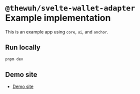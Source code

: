 # `@thewuh/svelte-wallet-adapter` Example implementation

This is an example app using `core`, `ui`, and `anchor`.

## Run locally

```bash
pnpm dev

```

## Demo site

- [Demo site][1]

[1]: https://wallet-adapter-svelte.thewuh.xyz/

